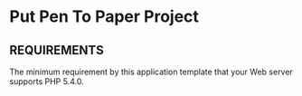 Put Pen To Paper Project
================================

REQUIREMENTS
------------

The minimum requirement by this application template that your Web server supports PHP 5.4.0.
